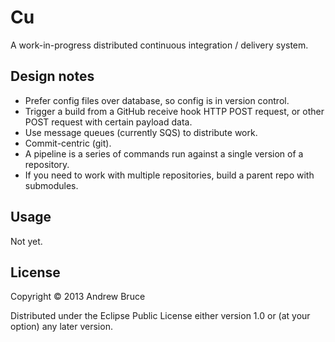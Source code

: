 # Cu

A work-in-progress distributed continuous integration / delivery system.

## Design notes

* Prefer config files over database, so config is in version control.
* Trigger a build from a GitHub receive hook HTTP POST request, or other POST
request with certain payload data.
* Use message queues (currently SQS) to distribute work.
* Commit-centric (git).
* A pipeline is a series of commands run against a single version of a
repository.
* If you need to work with multiple repositories, build a parent repo with
submodules.

## Usage

Not yet.

## License

Copyright © 2013 Andrew Bruce

Distributed under the Eclipse Public License either version 1.0 or (at
your option) any later version.
